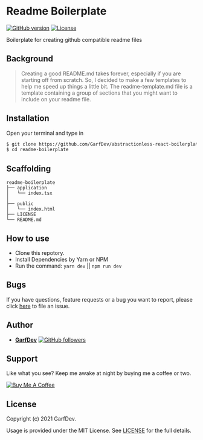 # Readme Boilerplate

[![GitHub version](https://img.shields.io/badge/version-v1.0.0-blue.svg)](https://github.com/GarfDev/abstractionless-react-boilerplate)
[![License](https://img.shields.io/github/license/yilber/readme-boilerplate.svg)](https://github.com/GarfDev/abstractionless-react-boilerplate/blob/main/LICENSE)

Boilerplate for creating github compatible readme files

## Background

> Creating a good README.md takes forever, especially if you are starting off from scratch. So, I decided to make a few templates to help me speed up things a little bit. The readme-template.md file is a template containing a group of sections that you might want to include on your readme file.

## Installation

Open your terminal and type in

```sh
$ git clone https://github.com/GarfDev/abstractionless-react-boilerplate.git
$ cd readme-boilerplate
```

## Scaffolding

```text
readme-boilerplate
├── application
│   └── index.tsx
│
├── public
│   └── index.html
├── LICENSE
└── README.md
```

## How to use

- Clone this repotory.
- Install Dependencies by Yarn or NPM
- Run the command: `yarn dev` || `npm run dev`

## Bugs

If you have questions, feature requests or a bug you want to report, please click [here](https://github.com/GarfDev/abstractionless-react-boilerplate/issues) to file an issue.

## Author

- [**GarfDev**](https://www.yilbermejia.com/) [![GitHub followers](https://img.shields.io/github/followers/yilber.svg?style=social)](https://github.com/GarfDev)

## Support

Like what you see? Keep me awake at night by buying me a coffee or two.

<a href="https://www.buymeacoffee.com/garfdev" target="_blank"><img src="https://www.buymeacoffee.com/assets/img/custom_images/orange_img.png" alt="Buy Me A Coffee" style="height: auto !important;width: auto !important;"></a>

## License

Copyright (c) 2021 GarfDev.

Usage is provided under the MIT License. See [LICENSE](https://github.com/GarfDev/abstractionless-react-boilerplate/blob/master/LICENSE) for the full details.
